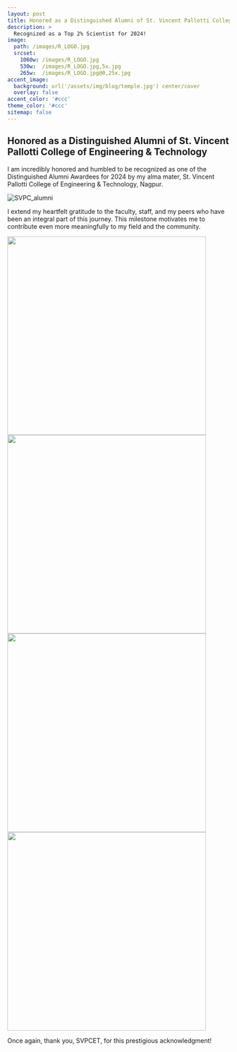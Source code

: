 ```yaml
---
layout: post
title: Honored as a Distinguished Alumni of St. Vincent Pallotti College of Engineering & Technology
description: >
  Recognized as a Top 2% Scientist for 2024!
image: 
  path: /images/R_LOGO.jpg
  srcset:
    1060w: /images/R_LOGO.jpg
    530w:  /images/R_LOGO.jpg,5x.jpg
    265w:  /images/R_LOGO.jpg@0,25x.jpg
accent_image: 
  background: url('/assets/img/blog/temple.jpg') center/cover
  overlay: false
accent_color: '#ccc'
theme_color: '#ccc'
sitemap: false
---
```


## Honored as a Distinguished Alumni of St. Vincent Pallotti College of Engineering & Technology

I am incredibly honored and humbled to be recognized as one of the Distinguished Alumni Awardees for 2024 by my alma mater, St. Vincent Pallotti College of Engineering & Technology, Nagpur.

![SVPC_alumni](https://github.com/user-attachments/assets/325777b9-f59e-415e-b6f8-e2ddbacf6efb)


I extend my heartfelt gratitude to the faculty, staff, and my peers who have been an integral part of this journey. This milestone motivates me to contribute even more meaningfully to my field and the community.

<img src="https://github.com/user-attachments/assets/3d343b0a-d26e-437d-8cc4-dae2934205d9" width="450">

<img src="https://github.com/user-attachments/assets/04aac850-d6d4-45c4-861e-cd5cce4ec697" width="450">

<img src="https://github.com/user-attachments/assets/a92b9854-f011-4490-9647-eff267f20446" width="450">

<img src="https://github.com/user-attachments/assets/ce3445b6-8673-4eff-8d76-42a2bef73278" width="450">

Once again, thank you, SVPCET, for this prestigious acknowledgment!

<script async src="https://pagead2.googlesyndication.com/pagead/js/adsbygoogle.js?client=ca-pub-1380946482334293"
     crossorigin="anonymous"></script>

[mm]: https://guides.github.com/features/mastering-markdown/
[ksyn]: https://kramdown.gettalong.org/syntax.html
[ksyntab]:https://kramdown.gettalong.org/syntax.html#tables
[ksynmath]: https://kramdown.gettalong.org/syntax.html#math-blocks
[katex]: https://khan.github.io/KaTeX/
[rtable]: https://dbushell.com/2016/03/04/css-only-responsive-tables/

